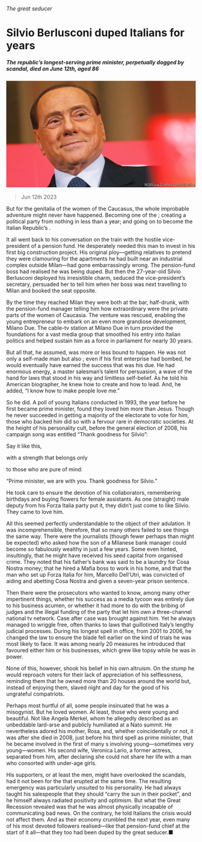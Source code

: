 ###### The great seducer

# Silvio Berlusconi duped Italians for years 

##### The republic’s longest-serving prime minister, perpetually dogged by scandal, died on June 12th, aged 86 

![image](images/20230617_OBP001.jpg) 

> Jun 12th 2023 

But for the genitalia of the women of the Caucasus, the whole improbable adventure might never have happened. Becoming one of the ; creating a political party from nothing in less than a year; and going on to become the Italian Republic’s .

It all went back to his conversation on the train with the hostile vice-president of a pension fund. He desperately needed this man to invest in his first big construction project. His original ploy—getting relatives to pretend they were clamouring for the apartments he had built near an industrial complex outside Milan—had gone embarrassingly wrong. The pension-fund boss had realised he was being duped. But then the 27-year-old Silvio Berlusconi deployed his irresistible charm, seduced the vice-president’s secretary, persuaded her to tell him when her boss was next travelling to Milan and booked the seat opposite.

By the time they reached Milan they were both at the bar, half-drunk, with the pension-fund manager telling him how extraordinary were the private parts of the women of Caucasia. The venture was rescued, enabling the young entrepreneur to embark on an even more grandiose development, Milano Due. The cable-tv station at Milano Due in turn provided the foundations for a vast media group that smoothed his entry into Italian politics and helped sustain him as a force in parliament for nearly 30 years.

But all that, he assumed, was more or less bound to happen. He was not only a self-made man but also ; even if his first enterprise had bombed, he would eventually have earned the success that was his due. He had enormous energy, a master salesman’s talent for persuasion, a wave of the hand for laws that stood in his way and limitless self-belief. As he told his American biographer, he knew how to create and how to lead. And, he added, “I know how to make people love me.” 

So he did. A poll of young Italians conducted in 1993, the year before he first became prime minister, found they loved him more than Jesus. Though he never succeeded in getting a majority of the electorate to vote for him, those who backed him did so with a fervour rare in democratic societies. At the height of his personality cult, before the general election of 2008, his campaign song was entitled “Thank goodness for Silvio”:

 Say it like this,

 with a strength that belongs only

 to those who are pure of mind:

 “Prime minister, we are with you. Thank goodness for Silvio.”

He took care to ensure the devotion of his collaborators, remembering birthdays and buying flowers for female assistants. As one (straight) male deputy from his Forza Italia party put it, they didn’t just come to like Silvio. They came to love him. 

All this seemed perfectly understandable to the object of their adulation. It was incomprehensible, therefore, that so many others failed to see things the same way. There were the journalists (though fewer perhaps than might be expected) who asked how the son of a Milanese bank manager could become so fabulously wealthy in just a few years. Some even hinted, insultingly, that he might have received his seed capital from organised crime. They noted that his father’s bank was said to be a laundry for Cosa Nostra money; that he hired a Mafia boss to work in his home, and that the man who set up Forza Italia for him, Marcello Dell’Utri, was convicted of aiding and abetting Cosa Nostra and given a seven-year prison sentence. 

Then there were the prosecutors who wanted to know, among many other impertinent things, whether his success as a media tycoon was entirely due to his business acumen, or whether it had more to do with the bribing of judges and the illegal funding of the party that let him own a three-channel national tv network. Case after case was brought against him. Yet he always managed to wriggle free, often thanks to laws that guillotined Italy’s lengthy judicial processes. During his longest spell in office, from 2001 to 2006, he changed the law to ensure the blade fell earlier on the kind of trials he was most likely to face. It was among nearly 20 measures he introduced that favoured either him or his businesses, which grew like topsy while he was in power.

None of this, however, shook his belief in his own altruism. On the stump he would reproach voters for their lack of appreciation of his selflessness, reminding them that he owned more than 20 houses around the world but, instead of enjoying them, slaved night and day for the good of his ungrateful compatriots. 

Perhaps most hurtful of all, some people insinuated that he was a misogynist. But he loved women. At least, those who were young and beautiful. Not like Angela Merkel, whom he allegedly described as an unbeddable lard-arse and publicly humiliated at a Nato summit. He nevertheless adored his mother, Rosa, and, whether coincidentally or not, it was after she died in 2008, just before his third spell as prime minister, that he became involved in the first of many s involving young—sometimes very young—women. His second wife, Veronica Lario, a former actress, separated from him, after declaring she could not share her life with a man who consorted with under-age girls.

His supporters, or at least the men, might have overlooked the scandals, had it not been for the  that erupted at the same time. The resulting emergency was particularly unsuited to his personality. He had always taught his salespeople that they should “carry the sun in their pocket”, and he himself always radiated positivity and optimism. But what the Great Recession revealed was that he was almost physically incapable of communicating bad news. On the contrary, he told Italians the crisis would not affect them. And as their economy crumbled the next year, even many of his most devoted followers realised—like that pension-fund chief at the start of it all—that they too had been duped by the great seducer.■

